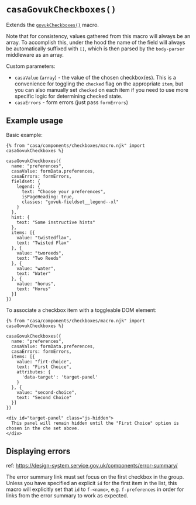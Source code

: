 # `casaGovukCheckboxes()`

Extends the [`govukCheckboxes()`](https://design-system.service.gov.uk/components/checkboxes/) macro.

Note that for consistency, values gathered from this macro will always be an array. To accomplish this, under the hood the name of the field will always be automatically suffixed with `[]`, which is then parsed by the `body-parser` middleware as an array.

Custom parameters:

* `casaValue` (`array`) - the value of the chosen checkbox(es). This is a convenience for toggling the `checked` flag on the appropriate `item`, but you can also manually set `checked` on each item if you need to use more specific logic for determining checked state.
* `casaErrors` - form errors (just pass `formErrors`)


## Example usage

Basic example:

```nunjucks
{% from "casa/components/checkboxes/macro.njk" import casaGovukCheckboxes %}

casaGovukCheckboxes({
  name: "preferences",
  casaValue: formData.preferences,
  casaErrors: formErrors,
  fieldset: {
    legend: {
      text: "Choose your preferences",
      isPageHeading: true,
      classes: "govuk-fieldset__legend--xl"
    }
  },
  hint: {
    text: "Some instructive hints"
  },
  items: [{
    value: "twistedflax",
    text: "Twisted Flax"
  }, {
    value: "tworeeds",
    text: "Two Reeds"
  }, {
    value: "water",
    text: "Water"
  }, {
    value: "horus",
    text: "Horus"
  }]
})
```

To associate a checkbox item with a toggleable DOM element:

```nunjucks
{% from "casa/components/checkboxes/macro.njk" import casaGovukCheckboxes %}

casaGovukCheckboxes({
  name: "preferences",
  casaValue: formData.preferences,
  casaErrors: formErrors,
  items: [{
    value: "firt-choice",
    text: "First Choice",
    attributes: {
      'data-target': 'target-panel'
    }
  }, {
    value: "second-choice",
    text: "Second Choice"
  }]
})

<div id="target-panel" class="js-hidden">
  This panel will remain hidden until the "First Choice" option is chosen in the che set above.
</div>
```

## Displaying errors

ref: https://design-system.service.gov.uk/components/error-summary/

The error summary link must set focus on the first checkbox in the group. Unless you have specified an explicit `id` for the first item in the list, this macro will explicitly set that `id` to `f-<name>`, e.g. `f-preferences` in order for links from the error summary to work as expected.

